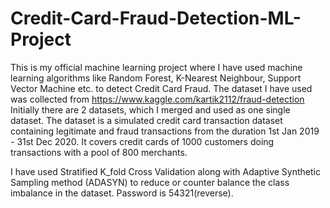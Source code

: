 # Credit-Card-Fraud-Detection-ML-Project

This is my official machine learning project where I have used machine learning algorithms like Random Forest, K-Nearest Neighbour, Support Vector Machine etc. to detect Credit Card Fraud. The dataset I have used was collected from https://www.kaggle.com/kartik2112/fraud-detection 
Initially there are 2 datasets, which I merged and used as one single dataset.
The dataset is a simulated credit card transaction dataset containing legitimate and fraud transactions from the duration 1st Jan 2019 - 31st Dec 2020. It covers credit cards of 1000 customers doing transactions with a pool of 800 merchants.

I have used Stratified K_fold Cross Validation along with Adaptive Synthetic Sampling method (ADASYN) to reduce or counter balance the class imbalance in the dataset.
Password is 54321(reverse).
